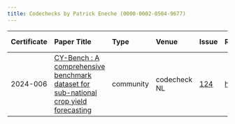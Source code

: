 ```yaml
---
title: Codechecks by Patrick Eneche (0000-0002-0504-9677)
---
```



|Certificate |Paper Title                                                                          |Type      |Venue        |Issue |Report                                |Check date |
|:-------|:---------------------------------------------|:------------------|:------------------|:---|:--------------------------|:------------------|
|2024-006    |[CY-Bench : A comprehensive benchmark dataset for sub-national crop yield forecasting](https://www.overleaf.com/read/znytpcwfjrrf#a4ca1f)|community |codecheck NL |[124](https://github.com/codecheckers/register/issues/124)|https://doi.org/10.17605/OSF.IO/spxt5 |2024-09-26 |
